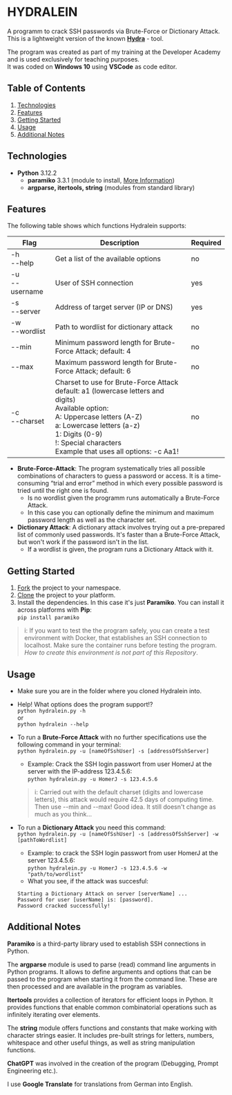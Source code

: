 # HYDRALEIN

A programm to crack SSH passwords via Brute-Force or Dictionary Attack.  
This is a lightweight version of the known <a href="https://github.com/vanhauser-thc/thc-hydra">**Hydra**</a> - tool.  

The program was created as part of my training at the Developer Academy and is used exclusively for teaching purposes.  
It was coded on **Windows 10** using **VSCode** as code editor.

## Table of Contents
1. <a href="#technologies">Technologies</a>  
2. <a href="#features">Features</a>  
3. <a href="#getting-started">Getting Started</a>  
4. <a href="#usage">Usage</a>  
5. <a href="#additional-notes">Additional Notes</a>  

## Technologies
* **Python** 3.12.2
    * **paramiko** 3.3.1 (module to install, <a href="https://www.paramiko.org/">More Information</a>)
    * **argparse, itertools, string** (modules from standard library) 

## Features
The following table shows which functions Hydralein supports:  

| Flag | Description | Required |
| ---- | ----------- | -------- |
| -h <br> --help | Get a list of the available options | no
| -u <br> --username | User of SSH connection | yes |
| -s <br> --server | Address of target server (IP or DNS) | yes |
| -w <br> --wordlist | Path to wordlist for dictionary attack | no |
| --min | Minimum password length for Brute-Force Attack; default: 4 | no |
| --max | Maximum password length for Brute-Force Attack; default: 6 | no |
| -c <br> --charset | Charset to use for Brute-Force Attack<br>default: a1 (lowercase letters and digits)<br>Available option:<br>A: Uppercase letters (A-Z)<br>a: Lowercase letters (a-z)<br>1: Digits (0-9)<br>!: Special characters<br>Example that uses all options: -c Aa1! | no |

- **Brute-Force-Attack**: The program systematically tries all possible combinations of characters to guess a password or access. It is a time-consuming “trial and error” method in which every possible password is tried until the right one is found.  
    - Is no wordlist given the programm runs automatically a Brute-Force Attack.  
    - In this case you can optionally define the minimum and maximum password length as well as the character set.  
- **Dictionary Attack**: A dictionary attack involves trying out a pre-prepared list of commonly used passwords. It's faster than a Brute-Force Attack, but won't work if the password isn't in the list.  
    - If a wordlist is given, the program runs a Dictionary Attack with it.

## Getting Started
1) <a href="https://docs.github.com/de/pull-requests/collaborating-with-pull-requests/working-with-forks/fork-a-repo">Fork</a> the project to your namespace.
2) <a href="https://docs.github.com/en/repositories/creating-and-managing-repositories/cloning-a-repository">Clone</a> the project to your platform.
3) Install the dependencies. In this case it's just **Paramiko**. You can install it across platforms with **Pip**:  
    `pip install paramiko`  

>i: If you want to test the the program safely, you can create a test environment with Docker, that establishes an SSH connection to localhost. Make sure the container runs before testing the program. *How to create this environment is not part of this Repository*.

## Usage
- Make sure you are in the folder where you cloned Hydralein into.  

- Help! What options does the program support!?  
    `python hydralein.py -h`  
    or  
    `python hydralein --help`  

- To run a **Brute-Force Attack** with no further specifications use the following command in your terminal:  
    `python hydralein.py -u [nameOfSshUser] -s [addressOfSshServer]`  
    - Example: Crack the SSH login passwort from user HomerJ at the server with the IP-address 123.4.5.6:  
    `python hydralein.py -u HomerJ -s 123.4.5.6`  
    >i: Carried out with the default charset (digits and lowercase letters), this attack would require 42.5 days of computing time.  
    Then use --min and --max! Good idea. It still doesn't change as much as you think...  

- To run a **Dictionary Attack** you need this command:  
    `python hydralein.py -u [nameOfSshUser] -s [addressOfSshServer] -w [pathToWordlist]`  
    - Example: to crack the SSH login passwort from user HomerJ at the server 123.4.5.6:  
    `python hydralein.py -u HomerJ -s 123.4.5.6 -w "path/to/wordlist"`  
    - What you see, if the attack was succesful:  
    ```
    Starting a Dictionary Attack on server [serverName] ...
    Password for user [userName] is: [password].
    Password cracked successfully!
    ```

## Additional Notes
**Paramiko** is a third-party library used to establish SSH connections in Python.  
  
The **argparse** module is used to parse (read) command line arguments in Python programs. It allows to define arguments and options that can be passed to the program when starting it from the command line. These are then processed and are available in the program as variables.  
  
**Itertools** provides a collection of iterators for efficient loops in Python. It provides functions that enable common combinatorial operations such as infinitely iterating over elements.
  
The **string** module offers functions and constants that make working with character strings easier. It includes pre-built strings for letters, numbers, whitespace and other useful things, as well as string manipulation functions.  
  
**ChatGPT** was involved in the creation of the program (Debugging, Prompt Engineering etc.).  
  
I use **Google Translate** for translations from German into English.